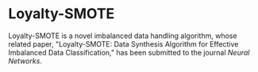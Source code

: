 # Loyalty-SMOTE
Loyalty-SMOTE is a novel imbalanced data handling algorithm, whose related paper, "Loyalty-SMOTE: Data Synthesis Algorithm for Effective Imbalanced Data Classification," has been submitted to the journal *Neural Networks*.
